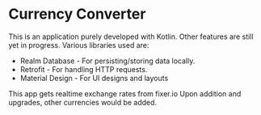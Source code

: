 # Currency Converter

This is an application purely developed with Kotlin. Other features are still yet in progress.
Various libraries used are:

* Realm Database - For persisting/storing data locally.
* Retrofit - For handling HTTP requests.
* Material Design - For UI designs and layouts

This app gets realtime exchange rates from fixer.io
Upon addition and upgrades, other currencies would be added.
